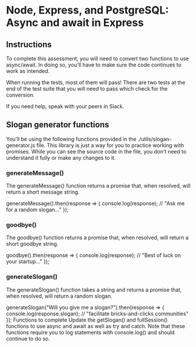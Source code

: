 # Node, Express, and PostgreSQL: Async and await in Express
## Instructions
To complete this assessment, you will need to convert two functions to use async/await. In doing so, you'll have to make sure the code continues to work as intended.

When running the tests, most of them will pass! There are two tests at the end of the test suite that you will need to pass which check for the conversion.

If you need help, speak with your peers in Slack.

## Slogan generator functions
You'll be using the following functions provided in the ./utils/slogan-generator.js file. This library is just a way for you to practice working with promises. While you can see the source code in the file, you don't need to understand it fully or make any changes to it.

### generateMessage()
The generateMessage() function returns a promise that, when resolved, will return a short message string.

generateMessage().then(response => {
  console.log(response);
  // "Ask me for a random slogan..."
});

### goodbye()
The goodbye() function returns a promise that, when resolved, will return a short goodbye string.

goodbye().then(response => {
  console.log(response);
  // "Best of luck on your startup..."
});

### generateSlogan()
The generateSlogan() function takes a string and returns a promise that, when resolved, will return a random slogan.

generateSlogan("Will you give me a slogan?").then(response => {
  console.log(response.slogan);
  // "facilitate bricks-and-clicks communities"
});
Functions to complete
Update the getSlogan() and fullSession() functions to use async and await as well as try and catch. Note that these functions require you to log statements with console.log() and should continue to do so.